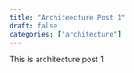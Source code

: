 ```yaml
---
title: "Architeecture Post 1"
draft: false
categories: ["architecture"]
---
```


This is architecture post 1

